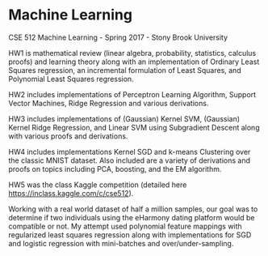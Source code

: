 # Machine Learning
CSE 512 Machine Learning - Spring 2017 - Stony Brook University

HW1 is mathematical review (linear algebra, probability, statistics, calculus proofs) and learning theory along with an implementation of Ordinary Least Squares regression, an incremental formulation of Least Squares, and Polynomial Least Squares regression.

HW2 includes implementations of Perceptron Learning Algorithm, Support Vector Machines, Ridge Regression and various derivations.

HW3 includes implementations of (Gaussian) Kernel SVM, (Gaussian) Kernel Ridge Regression, and Linear SVM using Subgradient Descent along with various proofs and derivations.

HW4 includes implementations Kernel SGD and k-means Clustering over the classic MNIST dataset.  Also included are a variety of derivations and proofs on topics including PCA, boosting, and the EM algorithm.

HW5 was the class Kaggle competition (detailed here https://inclass.kaggle.com/c/cse512).  

Working with a real world dataset of half a million samples, our goal was to determine if two individuals using the eHarmony dating platform would be compatible or not.  My attempt used polynomial feature mappings with regularized least squares regression along with implementations for SGD and logistic regression with mini-batches and over/under-sampling.
